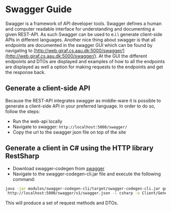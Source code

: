 # Swagger Guide

Swagger is a framework of API developer tools.
Swagger defines a human and computer readable interface for understanding and documenting
 a given REST-API.
As such Swagger can be used to e.i.\ generate client-side APIs in different languages.
Another nice thing about swagger is that all endpoints are documented in the swagger
 GUI which can be found by navigating to [http://web.giraf.cs.aau.dk:5000/swagger/](http://web.giraf.cs.aau.dk:5000/swagger/).
At the GUI the different endpoints and DTOs are displayed and examples of how to
 all the endpoints are displayed as well a option for making requests to the endpoints
  and get the response back.

## Generate a client-side API

Because the REST-API integrates swagger as middle-ware it is possible to generate
 a client-side API in your preferred language.
In order to do so, follow the steps:

- Run the web-api locally
- Navigate to swagger: `http://localhost:5000/swagger/`
- Copy the url to the swagger json file on top of the site

## Generate a client in C# using the HTTP library RestSharp

- Download swagger-codegen from [swagger](https://github.com/swagger-api/swagger-codegen)
- Navigate to the swagger-codegen-cli.jar file and execute the following command:

```Bash
java -jar modules/swagger-codegen-cli/target/swagger-codegen-cli.jar generate -i
 http://localhost:5000/swagger/v1/swagger.json -l csharp -o Client/Generated/
```

This will produce a set of request methods and DTOs.
